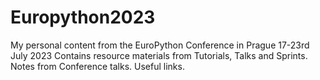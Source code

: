 # Europython2023
My personal content from the EuroPython Conference in Prague 17-23rd July 2023
Contains resource materials from Tutorials, Talks and Sprints. Notes from Conference talks. Useful links.


